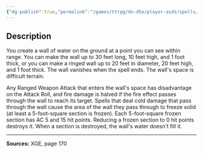 ```yaml
---
{"dg-publish":true,"permalink":"/games/ttrpg/dn-d5e/player-aids/spells/level-3/wall-of-water/","tags":["TTRPG/DND/5e","verbal","somatic","material","concentration","Spell"],"noteIcon":""}
---
```



## Description
You create a wall of water on the ground at a point you can see within range.
You can make the wall up to 30 feet long, 10 feet high, and 1 foot thick, or you can make a ringed wall up to 20 feet in diameter, 20 feet high, and 1 foot thick.
The wall vanishes when the spell ends.
The wall's space is difficult terrain.

Any Ranged Weapon Attack that enters the wall's space has disadvantage on the Attack Roll, and fire damage is halved if the fire effect passes through the wall to reach its target.
Spells that deal cold damage that pass through the wall cause the area of the wall they pass through to freeze solid (at least a 5-foot-square section is frozen).
Each 5-foot-square frozen section has AC 5 and 15 hit points.
Reducing a frozen section to 0 hit points destroys it.
When a section is destroyed, the wall's water doesn't fill it.

---

**Sources:** XGE, page 170
